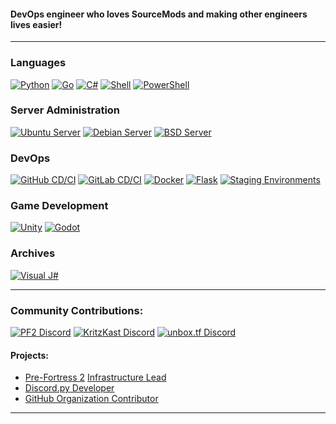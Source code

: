 #### DevOps engineer who loves SourceMods and making other engineers lives easier!

---
### Languages

[![Python](https://img.shields.io/static/v1?label=&message=Python&color=9B18B7&logo=python&logoColor=FFFFFF)](https://github.com/Mecaneer23/Bin-snake)
[![Go](https://img.shields.io/static/v1?label=&message=Go&color=00599C&logo=go&logoColor=FFFFFF)](https://www.youtube.com/watch?v=ayIiHNxhiKk)
[![C#](https://img.shields.io/static/v1?label=&message=C%23&color=267dc9&logo=csharp&logoColor=FFFFFF)](https://github.com/sam-astro/Z-Sharp)
[![Shell](https://img.shields.io/static/v1?label=&message=Shell&color=grey&logo=shell&logoColor=FFFFFF)](http://www.kornshell.com/fun/)
[![PowerShell](https://img.shields.io/static/v1?label=&message=PowerShell&color=darkblue&logo=powershell&logoColor=FFFFFF)](https://reactos.org/)

### Server Administration
[![Ubuntu Server](https://img.shields.io/static/v1?label=&message=Ubuntu%20Server&color=orange&logo=ubuntu&logoColor=FFFFFF)](https://hotdoglinux.com/)
[![Debian Server](https://img.shields.io/static/v1?label=&message=Debian%20Server&color=crimson&logo=debian&logoColor=FFFFFF)](https://linuxmint.com/download_lmde.php)
[![BSD Server](https://img.shields.io/static/v1?label=&message=BSD%20Server&color=darkred&logo=freebsd&logoColor=FFFFFF)](https://www.youtube.com/watch?v=dFUlAQZB9Ng)

### DevOps
[![GitHub CD/CI](https://img.shields.io/static/v1?label=&message=GitHub%20CD/CI&color=313131&logo=github&logoColor=FFFFFF)](https://gitee.com/)
[![GitLab CD/CI](https://img.shields.io/static/v1?label=&message=GitLab%20CD/CI&color=313131&logo=gitlab&logoColor=FFFFFF)](https://gitflic.ru/)
[![Docker](https://img.shields.io/static/v1?label=&message=Docker&color=blue&logo=docker&logoColor=FFFFFF)](https://catern.com/docker.html)
[![Flask](https://img.shields.io/static/v1?label=&message=Flask&color=teal&logo=flask&logoColor=FFFFFF)](https://expressjs.com/)
[![Staging Environments](https://img.shields.io/static/v1?label=&message=Staging%20Environments&color=green&logo=git&logoColor=FFFFFF)](https://developer.valvesoftware.com/wiki/Source_SDK_2013#Source_SDK_2013_on_macOS_.28OS_X.29)

### Game Development
[![Unity](https://img.shields.io/static/v1?label=&message=Unity&color=darkgrey&logo=unity&logoColor=FFFFFF)](https://monogame.net/)
[![Godot](https://img.shields.io/static/v1?label=&message=Godot&color=lightblue&logo=godotengine&logoColor=FFFFFF)](https://www.youtube.com/watch?v=FK7196oJYkM)

### Archives
[![Visual J#](https://img.shields.io/static/v1?label=&message=Visual%20J%23&color=e66419&logo=.net&logoColor=FFFFFF)](https://vjsharp.net)

---
### Community Contributions:

[![PF2 Discord](https://img.shields.io/discord/509270384659398666?label=PF2%20Discord)](https://discord.gg/ra68rM5nuE)
[![KritzKast Discord](https://img.shields.io/discord/93472782184087552?label=KritzKast%20Discord)](https://discord.kritzkast.tf/)
[![unbox.tf Discord](https://img.shields.io/discord/832070068371980338?label=unbox.tf%20Discord)](https://discord.gg/cdrWJHsFkq)

#### Projects:

- [Pre-Fortress 2](https://prefortress.com) [Infrastructure Lead](https://github.com/Pre-Fortress-2)
- [Discord.py Developer](https://github.com/KritzKastTF)
- [GitHub Organization Contributor](https://github.com/Pre-Fortress-2)
---
